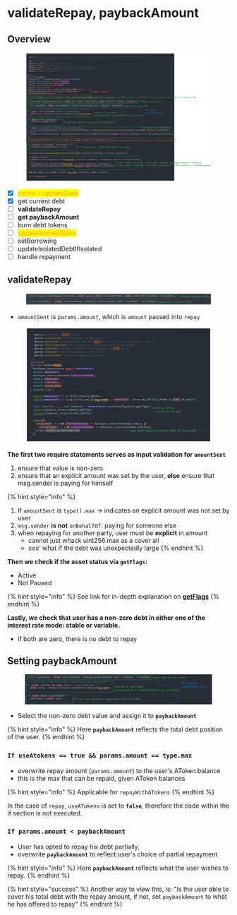 # validateRepay, paybackAmount

## Overview

<figure><img src="../../.gitbook/assets/image (229).png" alt=""><figcaption></figcaption></figure>

* [x] <mark style="color:orange;">cache + updateState</mark>
* [x] get current debt&#x20;
* [ ] **validateRepay**
* [ ] **get paybackAmount**
* [ ] burn debt tokens
* [ ] <mark style="color:orange;">updateInterestRates</mark>
* [ ] setBorrowing
* [ ] updateIsolatedDebtIfIsolated
* [ ] handle repayment

## validateRepay

<figure><img src="../../.gitbook/assets/image (285).png" alt=""><figcaption></figcaption></figure>

* `amountSent` is `params.amount`, which is `amount` passed into `repay`

<figure><img src="../../.gitbook/assets/image (295).png" alt=""><figcaption></figcaption></figure>

**The first two require statements serves as input validation for `amountSent`**

1. ensure that value is non-zero
2. ensure that an explicit amount was set by the user, **else** ensure that msg.sender is paying for himself

{% hint style="info" %}
1. If `amountSent` is `type().max` -> indicates an explicit amount was not set by user
2. `msg.sender` **is not** `onBehalfOf`: paying for someone else&#x20;
3. when repaying for another party, user must be **explicit** in amount&#x20;
   * cannot just whack uint256.max as a cover all&#x20;
   * cos' what if the debt was unexpectedly large
{% endhint %}

**Then we check if the asset status via `getFlags`:**

* Active
* Not Paused

{% hint style="info" %}
See link for in-depth explanation on [**getFlags**](../common-functions/getflags/)
{% endhint %}

**Lastly, we check that user has a non-zero debt in either one of the interest rate mode: stable or variable.**

* if both are zero, there is no debt to repay

## Setting paybackAmount

<figure><img src="../../.gitbook/assets/image (302).png" alt=""><figcaption></figcaption></figure>

* Select the non-zero debt value and assign it to **`paybackAmount`**

{% hint style="info" %}
Here **`paybackAmount`** reflects the total debt position of the user.
{% endhint %}

### **`If useAtokens == true && params.amount == type.max`**&#x20;

* overwrite repay amount (`params.amount`) to the user's AToken balance&#x20;
* this is the max that can be repaid, given AToken balances

{% hint style="info" %}
Applicable for `repayWithATokens`
{% endhint %}

In the case of `repay`, `useATokens` is set to **`false`**, therefore the code within the if section is not executed.

### **`If params.amount < paybackAmount`**&#x20;

* User has opted to repay his debt partially,&#x20;
* overwrite **`paybackAmount`** to reflect user's choice of partial repayment

{% hint style="info" %}
Here **`paybackAmount`** reflects what the user wishes to repay.
{% endhint %}

{% hint style="success" %}
Another way to view this, is: "Is the user able to cover his total debt with the repay amount, if not, set `paybackAmount` to what he has offered to repay"
{% endhint %}
